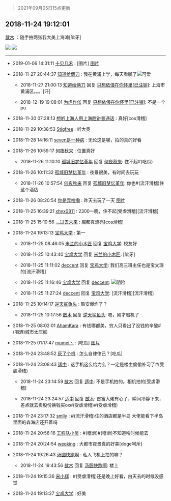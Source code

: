 > 2021年09月05日15点更新
<link rel="stylesheet" href="https://cdn.jsdelivr.net/gh/taotie6/sampleJSON@main/css/photo_show.css">


 ## 2018-11-24 19:12:01 

 [㪚木](https://www.coolapk.com/feed/9103210?shareKey=MGUxYzFjODFhMGQzNjEzMTc0NjE~) ：随手拍两张我大美上海滩[呲牙] 

<div class="album">
<img class="img-item" src="http://image.coolapk.com/feed/2018/1124/19/1081091_1543057916_931@1920x1080.jpg" />
<img class="img-item" src="http://image.coolapk.com/feed/2018/1124/19/1081091_1543057919_5499@1920x1080.jpg" />
</div>

 ------- 

- 2019-01-06 14:31:11 [十贝几禾](uid=1105388) : [图片] [图片](http://image.coolapk.com/feed/2019/0106/14/1105388_1546756268_6625@3325x2494.jpg)

- 2018-11-27 20:44:37 [知道给俩刀](uid=650084) : 我在黄浦上学，每天看腻了<img src="http://static.coolapk.com/emoticons/default/21.gif" alt="可爱"/> 

    - 2018-11-27 21:00:13 [知道给俩刀](uid=650084) 回复 [只想依偎在你怀里[已注销]](uid=1262301): 上海市黄浦区。。。[汗] 

    - 2018-12-19 19:08:01 [为虎作伥](uid=1518579) 回复 [只想依偎在你怀里[已注销]](uid=1262301): 不是一个pu 

- 2018-11-30 07:28:13 [想听上海人用上海腔讲普通话](uid=1069831) : 真好[cos滑稽] 

- 2018-11-29 10:38:53 [Stigfree](uid=1287531) : 听大奥 

- 2018-11-28 14:16:11 [seven是一种病](uid=1977186) : 无论这是哪，拍的真的好看 

- 2018-11-26 10:59:17 [何夜秋来](uid=552467) : 位置真好 

    - 2018-11-26 11:10:10 [孤城旧梦忆堇年](uid=901506) 回复 [何夜秋来](uid=552467): 住不起#(吃瓜) 

- 2018-11-26 10:11:32 [孤城旧梦忆堇年](uid=901506) : 夜景很美，有时间去玩玩 

    - 2018-11-26 10:57:54 [何夜秋来](uid=552467) 回复 [孤城旧梦忆堇年](uid=901506): 你也#(流汗滑稽)住这个酒店 

- 2018-11-26 08:20:54 [你是弄啥嘞](uid=1171919) : 昨天去玩了一天 [图片](http://image.coolapk.com/feed/2018/1126/08/1171919_1543191652_7239@1763x2350.jpg)

- 2018-11-25 16:39:21 [xhyx0811](uid=1135408) : 2300一晚，住不起[受虐滑稽][流汗滑稽] 

- 2018-11-25 15:10:56 [灬过去未来](uid=1778224) : 魔都真漂亮[cos滑稽] 

- 2018-11-24 19:13:13 [宝鸡大学](uid=797099) : 第一 

    - 2018-11-25 08:46:05 [米兰的小木匠](uid=1726012) 回复 [宝鸡大学](uid=797099): 校友好 

    - 2018-11-25 10:43:40 [宝鸡大学](uid=797099) 回复 [米兰的小木匠](uid=1726012): [呲牙] 

    - 2018-11-25 11:11:02 [deccent](uid=813414) 回复 [宝鸡大学](uid=797099): 我们高三班主任也是宝文理的[流汗滑稽] 

    - 2018-11-25 11:16:46 [宝鸡大学](uid=797099) 回复 [deccent](uid=813414): <img src="http://static.coolapk.com/emoticons/default/51.gif" alt="阴险"/> 

    - 2018-11-25 11:27:24 [deccent](uid=813414) 回复 [宝鸡大学](uid=797099): [流汗滑稽][流汗滑稽] 

- 2018-11-25 10:14:17 [逆天鲨鱼头](uid=756299) : 酷安爆炸了？ 

    - 2018-11-25 10:17:56 [㪚木](uid=1081091) 回复 [逆天鲨鱼头](uid=756299): 嗯，刚才宕机了 

- 2018-11-25 08:02:01 [AhamKara](uid=838821) : 有钱哪都美，穷人只看出了没钱的辛酸#(喝酒)城市太压抑 

- 2018-11-25 01:17:47 [mumei丶](uid=762356) : [吃瓜] [图片](http://image.coolapk.com/feed/2018/1125/01/762356_1543079864_9201@3325x2494.jpg)

- 2018-11-24 23:48:52 [灰了个机](uid=912258) : 怎么自律律己？[吃瓜] 

- 2018-11-24 23:08:43 [适中](uid=2135079) : 这手机这么给力么？一定是楼主偷偷补习了#(受虐滑稽) 

    - 2018-11-24 23:14:59 [㪚木](uid=1081091) 回复 [适中](uid=2135079): 不是手机拍的。相机拍的[受虐滑稽] 

    - 2018-11-24 23:24:57 [适中](uid=2135079) 回复 [㪚木](uid=1081091): 首富大佬有心了，瞬间冷静下来，差点就去卖股份换钱买ox#(受虐滑稽)#(受虐滑稽) 

- 2018-11-24 23:17:32 [smliy](uid=1847552) : #(流汗滑稽)住的酒店都是半岛 大佬能看下半岛里面的森海店还开着吗 

- 2018-11-24 20:56:16 [工程队小吴](uid=970294) : #(稽滑)#(稽滑)不知道啥时候能去 

- 2018-11-24 20:24:54 [weoking](uid=1669285) : 大都市夜景真的好美[doge呵斥] 

- 2018-11-24 19:26:43 [汤圆快跑啊](uid=726272) : 私人飞机上拍的嘛？ 

    - 2018-11-24 19:43:56 [㪚木](uid=1081091) 回复 [汤圆快跑啊](uid=726272): 楼上 

- 2018-11-24 19:15:36 [宋小辉](uid=892445) : #(受虐滑稽)还是晚上好看，白天去的时候没感觉 

- 2018-11-24 19:13:27 [宝鸡大学](uid=797099) : 好美 

